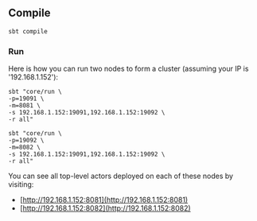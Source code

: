 

## Compile
```
sbt compile
```

### Run
Here is how you can run two nodes to form a cluster (assuming your IP is '192.168.1.152'):

```
sbt "core/run \
-p=19091 \
-m=8081 \
-s 192.168.1.152:19091,192.168.1.152:19092 \
-r all"
```

```
sbt "core/run \
-p=19092 \
-m=8082 \
-s 192.168.1.152:19091,192.168.1.152:19092 \
-r all"
```

You can see all top-level actors deployed on each of these nodes by visiting:

- [http://192.168.1.152:8081](http://192.168.1.152:8081)
- [http://192.168.1.152:8082](http://192.168.1.152:8082)